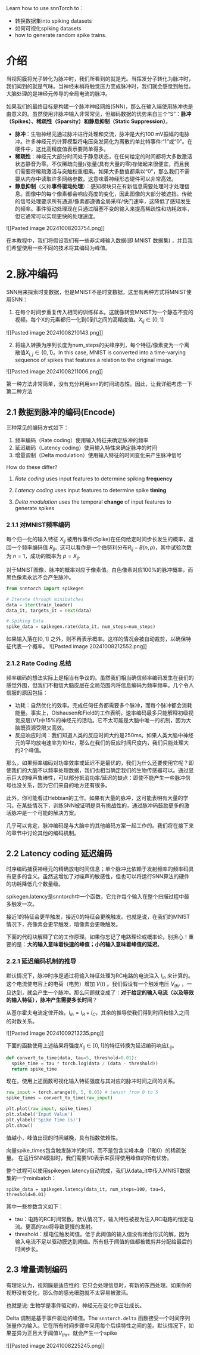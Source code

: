 Learn how to use snnTorch to：
- 转换数据集into spiking datasets
- 如何可视化spiking datasets
- how to generate random spike trains.

# 介绍
当视网膜将光子转化为脉冲时，我们所看到的就是光。当挥发分子转化为脉冲时，我们闻到的就是气味。当神经末梢将触觉压力变成脉冲时，我们就会感觉到触觉。大脑处理的是神经元传导的全局电流的脉冲。

如果我们的最终目标是构建一个脉冲神经网络(SNN)，那么在输入端使用脉冲也是由意义的。虽然使用非脉冲输入非常常见，但编码数据的优势来自三个“S”：**脉冲（Spikes）、稀疏性（Sparsity）和静息抑制（Static Suppression）**。

- **脉冲**：生物神经元通过脉冲进行处理和交流，脉冲是大约100 mV振幅的电脉冲。许多神经元的计算模型将电压突发简化为离散的单比特事件:“1”或“0”。在硬件中，这比高精度值表示要简单得多。
- **稀疏性**：神经元大部分时间处于静息状态，在任何给定的时间都将大多数激活状态静音为零。不仅稀疏向量)/张量(具有大量的零)存储起来很便宜，而且我们需要将稀疏激活与突触权重相乘。如果大多数值都乘以“0”，那么我们不需要从内存中读取许多网络参数。这意味着神经形态硬件可以非常高效。
- **静息抑制**（又称**事件驱动处理**）：感知模块只在有新信息需要处理时才处理信息。图像中的每个像素都会响应亮度的变化，因此图像的大部分被遮挡。传统的信号处理要求所有通道/像素都遵循全局采样/快门速率，这降低了感知发生的频率。事件驱动处理现在只通过阻塞不变的输入来提高稀疏性和功耗效率，但它通常可以实现更快的处理速度。

![[Pasted image 20241008203754.png]]

在本教程中，我们将假设我们有一些非尖峰输入数据(即 MNIST 数据集) ，并且我们希望使用一些不同的技术将其编码为峰值。

# 2.脉冲编码
SNN用来探索时变数据，但是MNIST不是时变数据，这里有两种方式将MNIST使用SNN：
1. 在每个时间步重复传入相同的训练样本。这就像转变MNIST为一个静态不变的视频。每个X的元素都归一化到0到1之间的高精度值。$X_{ij}\in [0,1]$

![[Pasted image 20241008210143.png]]

2. 将输入转换为序列长度为num_steps的尖峰序列，每个特征/像素变为一个离散值$X_{i,j}\in\{0,1\}$。In this case, MNIST is converted into a time-varying sequence of spikes that features a relation to the original image.

![[Pasted image 20241008211006.png]]

第一种方法非常简单，没有充分利用snn的时间动态性。因此，让我详细考虑一下第二种方法

## 2.1 数据到脉冲的编码(Encode)
三种常见的编码方式如下：

1. 频率编码（Rate coding）使用输入特征来确定脉冲的频率
2. 延迟编码（Latency coding）使用输入特性来确定脉冲的时间
3. 增量调制（Delta modulation）使用输入特征的时间变化来产生脉冲信号

How do these differ?

1. _Rate coding_ uses input features to determine spiking **frequency**
    
2. _Latency coding_ uses input features to determine spike **timing**
    
3. _Delta modulation_ uses the temporal **change** of input features to generate spikes

### 2.1.1 对MNIST频率编码
每个归一化的输入特征 $X_{ij}$ 被用作事件(Spike)在任何给定时间步长发生的概率，返回一个频率编码值 $R_{ij}$。这可以看作是一个伯努利分布$R_{ij} - B(n,p)$，其中试验次数为 $n=1$，成功的概率为 $p=X_{ij}$.

对于MNIST图像，脉冲的概率对应于像素值。白色像素对应100%的脉冲概率，而黑色像素永远不会产生脉冲。
```python
from snntorch import spikegen

# Iterate through minibatches
data = iter(train_loader)
data_it, targets_it = next(data)

# Spiking Data
spike_data = spikegen.rate(data_it, num_steps=num_steps)
```

如果输入落在$[0,1]$ 之外，则不再表示概率。这样的情况会被自动裁剪，以确保特征代表一个概率。
![[Pasted image 20241008212552.png]]

### 2.1.2 Rate Coding 总结
频率编码的想法实际上是相当有争议的。虽然我们相当确信频率编码发生在我们的感觉外围，但我们不相信大脑皮层在全局范围内将信息编码为频率频率。几个令人信服的原因包括：

- 功耗：自然优化的效率。完成任何任务都需要多个脉冲，而每个脉冲都会消耗能量。事实上，Olshausen和Field的工作表明，速率编码最多只能解释初级视觉皮层(V1)中15%的神经元的活动。它不太可能是大脑中唯一的机制，因为大脑既资源受限又高效。
- 反应响应时间：我们知道人类的反应时间大约是250ms。如果人类大脑中神经元的平均放电速率为10Hz，那么在我们的反应时间尺度内，我们只能处理大约2个峰值。

那么，如果频率编码对功率效率或延迟不是最优的，我们为什么还要使用它呢？即使我们的大脑不以频率处理数据，我们也相当确定我们的生物传感器可以。通过显示巨大的噪声鲁棒性，可以部分抵消功率/延迟的缺点：即使不能产生一些脉冲信号也没关系，因为它们来自的地方还有很多。

此外，你可能看过Hebbian的工作。如果有大量的脉冲，这可能表明有大量的学习。在某些情况下，训练SNN被证明是具有挑战性的，通过脉冲码鼓励更多的激活脉冲是一个可能的解决方案。

几乎可以肯定，脉冲编码是与大脑中的其他编码方案一起工作的。我们将在接下来的章节中讨论其他的编码机制。

## 2.2 Latency coding 延迟编码
时序编码捕获神经元的精确放电时间信息；单个脉冲比依赖于发射频率的频率码具有更多的含义。虽然这增加了对噪声的敏感性，但也可以将运行SNN算法的硬件的功耗降低几个数量级。

spikegen.latency是snntorch中一个函数，它允许每个输入在整个扫描过程中最多触发一次。

接近1的特征会更早触发，接近0的特征会更晚触发。也就是说，在我们的MNIST情况下，亮像素会更早触发，暗像素会更晚触发。

下面的代码块解释了它的工作原理。如果你忘记了电路理论或概率论，别担心！重要的是：**大的输入意味着快速的峰值；小的输入意味着峰值的延迟**。

### 2.2.1 延迟编码机制的推导
默认情况下，脉冲时序是通过将输入特征处理为RC电路的电流注入 $I_{in}$ 来计算的。这个电流使电容上的电荷（电势）增加 $V(t)$ 。我们假设有一个触发电压 $V_{thr}$ ，一旦达到，就会产生一个脉冲。那么问题就变成了：**对于给定的输入电流（以及等效的输入特征），脉冲产生需要多长时间**？

从基尔霍夫电流定律开始，$I_{in} = I_R + I_C$，其余的推导使我们得到时间和输入之间的对数关系。

![[Pasted image 20241009213235.png]]

下面的函数使用上述结果将强度$X_{ij}\in [0,1]$的特征转换为延迟编码响应$L_{ij}$。
```python
def convert_to_time(data, tau=5, threshold=0.01):
  spike_time = tau * torch.log(data / (data - threshold))
  return spike_time 
```
现在，使用上述函数可视化输入特征强度与其对应的脉冲时间之间的关系。
```python
raw_input = torch.arange(0, 5, 0.05) # tensor from 0 to 5
spike_times = convert_to_time(raw_input)

plt.plot(raw_input, spike_times)
plt.xlabel('Input Value')
plt.ylabel('Spike Time (s)')
plt.show()
```
值越小，峰值出现的时间越晚，具有指数依赖性。

向量spike_times包含触发脉冲的时间，而不是包含尖峰本身（1和0）的稀疏张量。 在运行SNN模拟时，我们需要1/0表示来获得使用峰值的所有优势。

整个过程可以使用spikegen.latency自动完成，我们从data_it中传入MNIST数据集的一个minibatch：
```text
spike_data = spikegen.latency(data_it, num_steps=100, tau=5, threshold=0.01)
```

其中一些参数含义如下：

- tau：电路的RC时间常数。默认情况下，输入特性被视为注入RC电路的恒定电流。更高的tau将导致更慢的发射。
- threshold：膜电位触发阈值。低于此阈值的输入值没有闭合形式的解，因为输入电流不足以驱动膜达到阈值。所有低于阈值的值都被裁剪并分配给最后的时间步长。
## 2.3 增量调制编码
有理论认为，视网膜是适应性的: 它只会处理信息时，有新的东西处理。如果你的视野没有变化，那么你的感光细胞就不太容易被激活。

也就是说: 生物学是事件驱动的，神经元在变化中茁壮成长。

Delta 调制是基于事件驱动的峰值。The `snntorch.delta` 函数接受一个时间序列张量作为输入。它在所有时间步骤中采用每个后续特性之间的差。默认情况下，如果差异为正且大于阈值$V_{thr}$，就会产生一个spike

![[Pasted image 20241008225245.png]]
	
